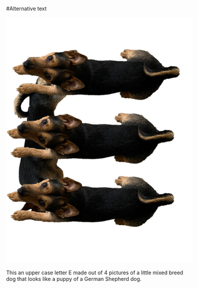#Alternative text

![alt](Alt.jpg)

This an upper case letter E made out of 4 pictures of a little mixed breed dog that looks like a puppy of a German Shepherd dog.
